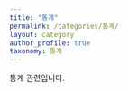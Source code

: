 ```yaml
---
title: "통계"
permalink: /categories/통계/
layout: category
author_profile: true
taxonomy: 통계
---
```


통계 관련입니다.
